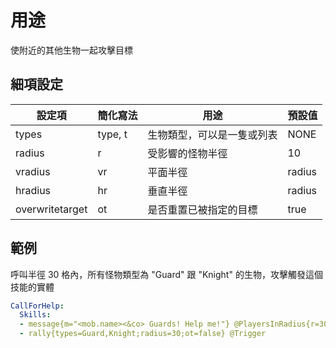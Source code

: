 用途
===============

使附近的其他生物一起攻擊目標

細項設定
----------

| 設定項 | 簡化寫法 | 用途 | 預設值 |
|-----------------|---------|----------------------------------------------------------------------------------------------------|---------------|
| types   | type, t | 生物類型，可以是一隻或列表 | NONE  |
| radius  | r   | 受影響的怪物半徑| 10|
| vradius | vr  | 平面半徑  | radius|
| hradius | hr  | 垂直半徑 | radius|
| overwritetarget | ot  | 是否重置已被指定的目標 | true  |

  

範例
--------

呼叫半徑 30 格內，所有怪物類型為 "Guard" 跟 "Knight" 的生物，攻擊觸發這個技能的實體
```yml
CallForHelp:
  Skills:
  - message{m="<mob.name><&co> Guards! Help me!"} @PlayersInRadius{r=30}
  - rally{types=Guard,Knight;radius=30;ot=false} @Trigger
```